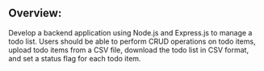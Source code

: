 ## Overview:

Develop a backend application using Node.js and Express.js to manage a todo list. Users should be able to perform CRUD operations on todo items, upload todo items from a CSV file, download the todo list in CSV format, and set a status flag for each todo item.
